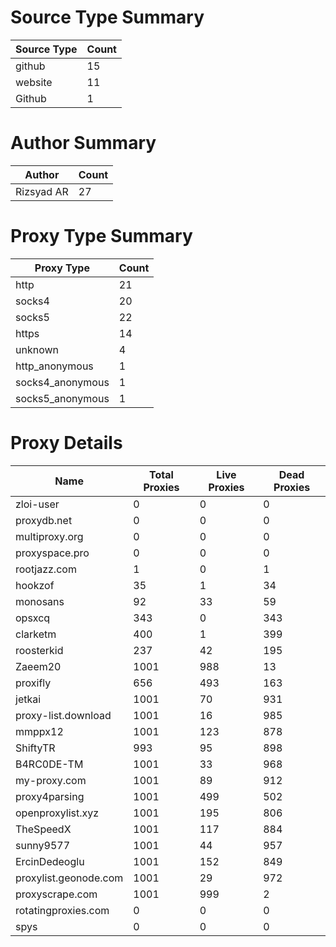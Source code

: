 # Source Type Summary

| Source Type | Count |
|-------------|-------|
| github | 15 |
| website | 11 |
| Github | 1 |


# Author Summary

| Author | Count |
|--------|-------|
| Rizsyad AR | 27 |


# Proxy Type Summary

| Proxy Type | Count |
|------------|-------|
| http | 21 |
| socks4 | 20 |
| socks5 | 22 |
| https | 14 |
| unknown | 4 |
| http_anonymous | 1 |
| socks4_anonymous | 1 |
| socks5_anonymous | 1 |


# Proxy Details

| Name | Total Proxies | Live Proxies | Dead Proxies |
|------|---------------|--------------|---------------|
| zloi-user | 0 | 0 | 0 |
| proxydb.net | 0 | 0 | 0 |
| multiproxy.org | 0 | 0 | 0 |
| proxyspace.pro | 0 | 0 | 0 |
| rootjazz.com | 1 | 0 | 1 |
| hookzof | 35 | 1 | 34 |
| monosans | 92 | 33 | 59 |
| opsxcq | 343 | 0 | 343 |
| clarketm | 400 | 1 | 399 |
| roosterkid | 237 | 42 | 195 |
| Zaeem20 | 1001 | 988 | 13 |
| proxifly | 656 | 493 | 163 |
| jetkai | 1001 | 70 | 931 |
| proxy-list.download | 1001 | 16 | 985 |
| mmppx12 | 1001 | 123 | 878 |
| ShiftyTR | 993 | 95 | 898 |
| B4RC0DE-TM | 1001 | 33 | 968 |
| my-proxy.com | 1001 | 89 | 912 |
| proxy4parsing | 1001 | 499 | 502 |
| openproxylist.xyz | 1001 | 195 | 806 |
| TheSpeedX | 1001 | 117 | 884 |
| sunny9577 | 1001 | 44 | 957 |
| ErcinDedeoglu | 1001 | 152 | 849 |
| proxylist.geonode.com | 1001 | 29 | 972 |
| proxyscrape.com | 1001 | 999 | 2 |
| rotatingproxies.com | 0 | 0 | 0 |
| spys | 0 | 0 | 0 |
